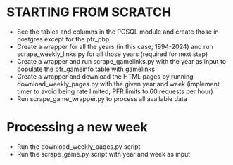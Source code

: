 # STARTING FROM SCRATCH
- See the tables and columns in the PGSQL module and create those in postgres except for the pfr_pbp
- Create a wrapper for all the years (in this case, 1994-2024) and run scrape_weekly_links.py for all those years (required for next step)
- Create a wrapper and run scrape_gamelinks.py with the year as input to populate the pfr_gameinfo table with gamelinks
- Create a wrapper and download the HTML pages by running download_weekly_pages.py with the given year and week (implement timer to avoid being rate limited, PFR limits to 60 requests per hour)
- Run scrape_game_wrapper.py to process all available data

# Processing a new week
- Run the download_weekly_pages.py script
- Run the scrape_game.py script with year and week as input

